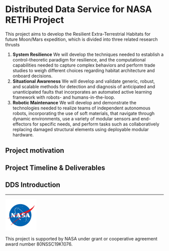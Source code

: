 # Distributed Data Service for NASA RETHi Project

This project aims to develop the Resilient Extra-Terrestrial Habitats for future Moon/Mars expedition, which is divided into three related research thrusts

1. **System Resilience** We will develop the techniques needed to establish a control-theoretic paradigm for resilience, and the computational capabilities needed to capture complex behaviors and perform trade studies to weigh different choices regarding habitat architecture and onboard decisions.
2. **Situational Awareness** We will develop and validate generic, robust, and scalable methods for detection and diagnosis of anticipated and unanticipated faults that incorporates an automated active learning framework with robots- and humans-in-the-loop.
3. **Robotic Maintenance** We will develop and demonstrate the technologies needed to realize teams of independent autonomous robots, incorporating the use of soft materials, that navigate through dynamic environments, use a variety of modular sensors and end-effectors for specific needs, and perform tasks such as collaboratively replacing damaged structural elements using deployable modular hardware.

## Project motivation

## Project Timeline & Deliverables

## DDS Introduction


---
<img src="unnamed.jpg" width="100" height="100">

This project is supported by NASA under grant or cooperative agreement award number 80NSSC19K1076.
